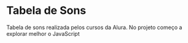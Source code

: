 # Tabela de Sons
Tabela de sons realizada pelos cursos da Alura. No projeto começo a explorar melhor o JavaScript
